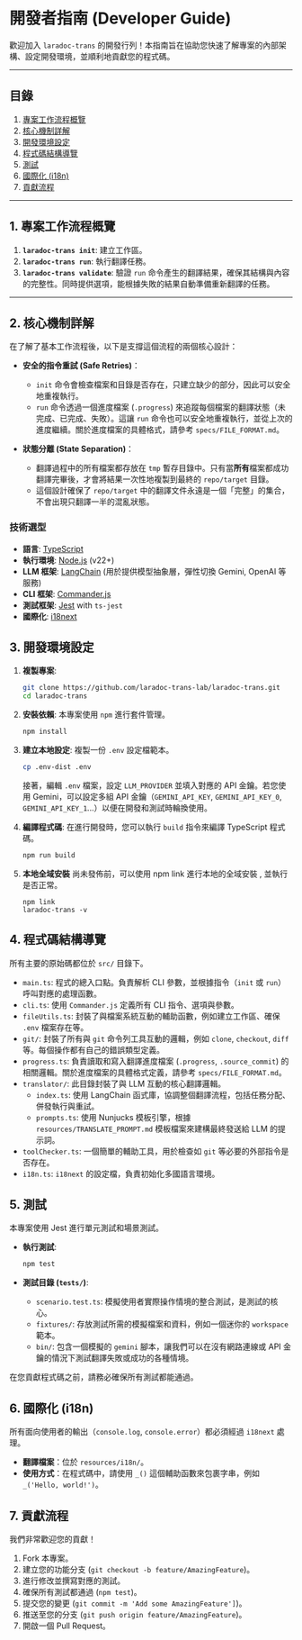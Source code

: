 # 開發者指南 (Developer Guide)

歡迎加入 `laradoc-trans` 的開發行列！本指南旨在協助您快速了解專案的內部架構、設定開發環境，並順利地貢獻您的程式碼。

---

## 目錄

1.  [專案工作流程概覽](#1-專案工作流程概覽)
2.  [核心機制詳解](#2-核心機制詳解)
3.  [開發環境設定](#3-開發環境設定)
4.  [程式碼結構導覽](#4-程式碼結構導覽)
5.  [測試](#5-測試)
6.  [國際化 (i18n)](#6-國際化-i18n)
7.  [貢獻流程](#7-貢獻流程)

---

## 1. 專案工作流程概覽

1.  **`laradoc-trans init`**: 建立工作區。
2.  **`laradoc-trans run`**: 執行翻譯任務。
3.  **`laradoc-trans validate`**: 驗證 `run` 命令產生的翻譯結果，確保其結構與內容的完整性。同時提供選項，能根據失敗的結果自動準備重新翻譯的任務。
---

## 2. 核心機制詳解

在了解了基本工作流程後，以下是支撐這個流程的兩個核心設計：

-   **安全的指令重試 (Safe Retries)**：
    -   `init` 命令會檢查檔案和目錄是否存在，只建立缺少的部分，因此可以安全地重複執行。
    -   `run` 命令透過一個進度檔案 (`.progress`) 來追蹤每個檔案的翻譯狀態（未完成、已完成、失敗）。這讓 `run` 命令也可以安全地重複執行，並從上次的進度繼續。關於進度檔案的具體格式，請參考 `specs/FILE_FORMAT.md`。

-   **狀態分離 (State Separation)**：
    -   翻譯過程中的所有檔案都存放在 `tmp` 暫存目錄中。只有當**所有**檔案都成功翻譯完畢後，才會將結果一次性地複製到最終的 `repo/target` 目錄。
    -   這個設計確保了 `repo/target` 中的翻譯文件永遠是一個「完整」的集合，不會出現只翻譯一半的混亂狀態。

### 技術選型

-   **語言**: [TypeScript](https://www.typescriptlang.org/)
-   **執行環境**: [Node.js](https://nodejs.org/) (v22+)
-   **LLM 框架**: [LangChain](https://www.langchain.com/) (用於提供模型抽象層，彈性切換 Gemini, OpenAI 等服務)
-   **CLI 框架**: [Commander.js](https://github.com/tj/commander.js/)
-   **測試框架**: [Jest](https://jestjs.io/) with `ts-jest`
-   **國際化**: [i18next](https://www.i18next.com/)

## 3. 開發環境設定

1.  **複製專案**:
    ```bash
    git clone https://github.com/laradoc-trans-lab/laradoc-trans.git
    cd laradoc-trans
    ```

2.  **安裝依賴**:
    本專案使用 `npm` 進行套件管理。
    ```bash
    npm install
    ```

3.  **建立本地設定**:
    複製一份 `.env` 設定檔範本。
    ```bash
    cp .env-dist .env
    ```
    接著，編輯 `.env` 檔案，設定 `LLM_PROVIDER` 並填入對應的 API 金鑰。若您使用 Gemini，可以設定多組 API 金鑰（`GEMINI_API_KEY`, `GEMINI_API_KEY_0`, `GEMINI_API_KEY_1`...）以便在開發和測試時輪換使用。

4.  **編譯程式碼**:
    在進行開發時，您可以執行 `build` 指令來編譯 TypeScript 程式碼。
    ```bash
    npm run build
    ```

5. **本地全域安裝**
    尚未發佈前，可以使用 npm link 進行本地的全域安裝 , 並執行是否正常。
    ```
    npm link
    laradoc-trans -v
    ```

## 4. 程式碼結構導覽

所有主要的原始碼都位於 `src/` 目錄下。

-   `main.ts`: 程式的總入口點。負責解析 CLI 參數，並根據指令（`init` 或 `run`）呼叫對應的處理函數。
-   `cli.ts`: 使用 `Commander.js` 定義所有 CLI 指令、選項與參數。
-   `fileUtils.ts`: 封裝了與檔案系統互動的輔助函數，例如建立工作區、確保 `.env` 檔案存在等。
-   `git/`: 封裝了所有與 `git` 命令列工具互動的邏輯，例如 `clone`, `checkout`, `diff` 等。每個操作都有自己的錯誤類型定義。
-   `progress.ts`: 負責讀取和寫入翻譯進度檔案 (`.progress`, `.source_commit`) 的相關邏輯。關於進度檔案的具體格式定義，請參考 `specs/FILE_FORMAT.md`。
-   `translator/`: 此目錄封裝了與 LLM 互動的核心翻譯邏輯。
    -   `index.ts`: 使用 LangChain 函式庫，協調整個翻譯流程，包括任務分配、併發執行與重試。
    -   `prompts.ts`: 使用 Nunjucks 模板引擎，根據 `resources/TRANSLATE_PROMPT.md` 模板檔案來建構最終發送給 LLM 的提示詞。
-   `toolChecker.ts`: 一個簡單的輔助工具，用於檢查如 `git` 等必要的外部指令是否存在。
-   `i18n.ts`: `i18next` 的設定檔，負責初始化多國語言環境。

## 5. 測試

本專案使用 Jest 進行單元測試和場景測試。

-   **執行測試**:
    ```bash
    npm test
    ```

-   **測試目錄 (`tests/`)**:
    -   `scenario.test.ts`: 模擬使用者實際操作情境的整合測試，是測試的核心。
    -   `fixtures/`: 存放測試所需的模擬檔案和資料，例如一個迷你的 `workspace` 範本。
    -   `bin/`: 包含一個模擬的 `gemini` 腳本，讓我們可以在沒有網路連線或 API 金鑰的情況下測試翻譯失敗或成功的各種情境。

在您貢獻程式碼之前，請務必確保所有測試都能通過。

## 6. 國際化 (i18n)

所有面向使用者的輸出（`console.log`, `console.error`）都必須經過 `i18next` 處理。

-   **翻譯檔案**：位於 `resources/i18n/`。
-   **使用方式**：在程式碼中，請使用 `_()` 這個輔助函數來包裹字串，例如 `_('Hello, world!')`。

## 7. 貢獻流程

我們非常歡迎您的貢獻！

1.  Fork 本專案。
2.  建立您的功能分支 (`git checkout -b feature/AmazingFeature`)。
3.  進行修改並撰寫對應的測試。
4.  確保所有測試都通過 (`npm test`)。
5.  提交您的變更 (`git commit -m 'Add some AmazingFeature']`)。
6.  推送至您的分支 (`git push origin feature/AmazingFeature`)。
7.  開啟一個 Pull Request。